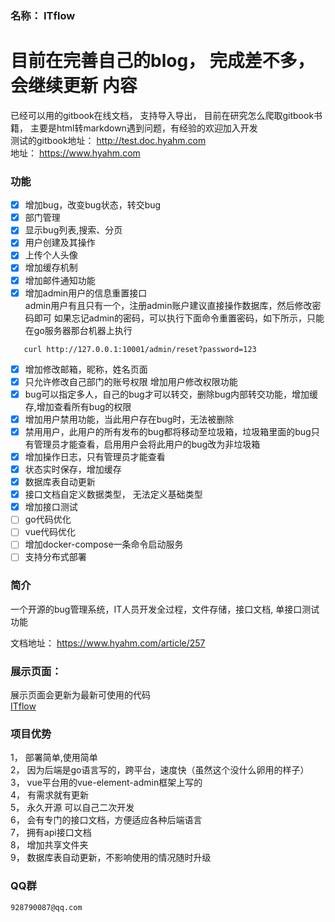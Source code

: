 ### 名称： ITflow

# 目前在完善自己的blog， 完成差不多， 会继续更新 内容

已经可以用的gitbook在线文档， 支持导入导出， 目前在研究怎么爬取gitbook书籍， 主要是html转markdown遇到问题，有经验的欢迎加入开发  
测试的gitbook地址： http://test.doc.hyahm.com  
地址： https://www.hyahm.com  

### 功能
- [x] 增加bug，改变bug状态，转交bug 
- [x] 部门管理
- [x] 显示bug列表,搜索、分页
- [x] 用户创建及其操作  
- [x] 上传个人头像  
- [x] 增加缓存机制 
- [x] 增加邮件通知功能  
- [x] 增加admin用户的信息重置接口  
   admin用户有且只有一个，注册admin账户建议直接操作数据库，然后修改密码即可
   如果忘记admin的密码，可以执行下面命令重置密码，如下所示，只能在go服务器那台机器上执行
```
   curl http://127.0.0.1:10001/admin/reset?password=123
```
- [x] 增加修改邮箱，昵称，姓名页面  
- [x] 只允许修改自己部门的账号权限   增加用户修改权限功能  
- [x] bug可以指定多人，自己的bug才可以转交，删除bug内部转交功能，增加缓存,增加查看所有bug的权限  
- [x] 增加用户禁用功能，当此用户存在bug时，无法被删除  
- [x] 禁用用户，此用户的所有发布的bug都将移动至垃圾箱，垃圾箱里面的bug只有管理员才能查看，启用用户会将此用户的bug改为非垃圾箱  
- [x] 增加操作日志，只有管理员才能查看   
- [x] 状态实时保存，增加缓存  
- [x] 数据库表自动更新
- [x]  接口文档自定义数据类型， 无法定义基础类型  
- [x] 增加接口测试  
- [ ] go代码优化
- [ ] vue代码优化
- [ ] 增加docker-compose一条命令启动服务
- [ ] 支持分布式部署

### 简介
  一个开源的bug管理系统，IT人员开发全过程，文件存储，接口文档, 单接口测试功能

文档地址： https://www.hyahm.com/article/257  

### 展示页面： 
   展示页面会更新为最新可使用的代码  
   [ITflow](http://bug.hyahm.com "ITflow")  
   
 

### 项目优势   
 1， 部署简单,使用简单    
 2， 因为后端是go语言写的，跨平台，速度快（虽然这个没什么卵用的样子）  
 3， vue平台用的vue-element-admin框架上写的  
 4， 有需求就有更新  
 5， 永久开源  可以自己二次开发  
 6， 会有专门的接口文档，方便适应各种后端语言  
 7， 拥有api接口文档  
 8， 增加共享文件夹  
 9， 数据库表自动更新，不影响使用的情况随时升级  

   
  
  
### QQ群  
    928790087@qq.com  
